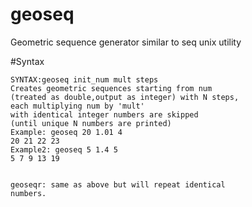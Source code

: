 # geoseq
Geometric sequence generator
similar to seq unix utility 

#Syntax
```
SYNTAX:geoseq init_num mult steps
Creates geometric sequences starting from num
(treated as double,output as integer) with N steps,
each multiplying num by 'mult' 
with identical integer numbers are skipped 
(until unique N numbers are printed)
Example: geoseq 20 1.01 4 
20 21 22 23
Example2: geoseq 5 1.4 5
5 7 9 13 19


geoseqr: same as above but will repeat identical
numbers.
```
